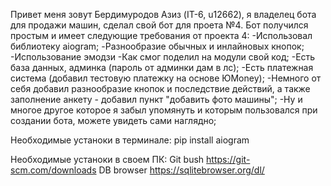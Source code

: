 Привет меня зовут Бердимуродов Азиз (IT-6, u12662), я владелец бота для продажи машин, сделал свой бот для проета №4.
Бот получился простым и имеет следующие требования от проекта 4:
-Использовал библиотеку aiogram;
-Разнообразие обычных и инлайновых кнопок;
-Использование эмодзи
-Как смог поделил на модули свой код;
-Есть база данных, админка (пароль от админки дам в лс);
-Есть платежная система (добавил тестовую платежку на основе ЮMoney);
-Немного от себя добавил разнообразие кнопок и последствие действий, а также заполнение анкету - добавил пункт "добавить фото машины";
-Ну и многое другое которое я забыл упомянуть и которым пользовался при создании бота, можете увидеть сами наглядно;


Необходимые устаноки в терминале:
pip install aiogram

Необходимые устаноки в своем ПК:
Git bush https://git-scm.com/downloads
DB browser https://sqlitebrowser.org/dl/
